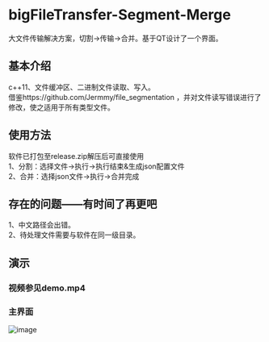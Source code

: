 # bigFileTransfer-Segment-Merge
大文件传输解决方案，切割→传输→合并。基于QT设计了一个界面。
## 基本介绍
c++11、文件缓冲区、二进制文件读取、写入。<br>
借鉴https://github.com/Jermmy/file_segmentation ，并对文件读写错误进行了修改，使之适用于所有类型文件。
## 使用方法
软件已打包至release.zip解压后可直接使用<br>
1、分割：选择文件→执行→执行结束&生成json配置文件<br>
2、合并：选择json文件→执行→合并完成<br>
## 存在的问题——有时间了再更吧
1、中文路径会出错。<br>
2、待处理文件需要与软件在同一级目录。<br>
## 演示
### 视频参见demo.mp4
### 主界面
![image](https://github.com/libai-github/bigFileTransfer-Segment-Merge/blob/master/demo_home.png)

